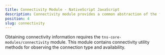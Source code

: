 ```yaml
---
title: Connectivity Module - NativeScript JavaScript
description: Connectivity module provides a common abstraction of the functionality responsible for receiving information about the connection type and availability of the network.
position: 4
slug: connectivity
---
```

Obtaining connectivity information requires the `tns-core-modules/connectivity` module.
This module contains connectivity utility methods for observing the connection type and availability.